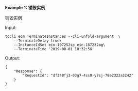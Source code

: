 **Example 1: 销毁实例**

销毁实例

Input: 

```
tccli ecm TerminateInstances --cli-unfold-argument  \
    --TerminateDelay true\
    --InstanceIdSet ein-197252sp ein-187232ag\
    --TerminateTime '2019-08-01 18:32:56'
```

Output: 
```
{
    "Response": {
        "RequestId": "df348fj3-03g7-4ss0-y7sj-78e2322a3242"
    }
}
```

